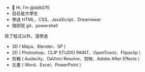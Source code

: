 - 👋 Hi, I’m @ddk070
- 目前是大學生
- 學過 HTML、CSS、JavaScript、Dreamwear
- 現研究 git、powershell

除了程式以外，淺學過
- 3D ( Maya、Blender、SP )
- 2D ( Photoshop、CLIP STUDIO PAINT、OpenToonz、Flipaclip )
- 剪輯 ( Audacity、DaVinci Resolve、剪映、Adobe After Effects )
- 文書 ( Word、Excel、PowerPoint )


<!---
ddk070/ddk070 is a ✨ special ✨ repository because its `README.md` (this file) appears on your GitHub profile.
You can click the Preview link to take a look at your changes.

有些東西學過，但都忘得差不多了。根本不敢說><

--->
